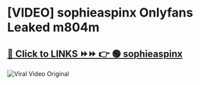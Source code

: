 
 # [VIDEO] sophieaspinx Onlyfans Leaked m804m

## <h2><a href="https://clipsfans.com/sophieaspinx&ref=git">🔗 Click to LINKS ⏩⏩ 👉 🟢 sophieaspinx </a></h2>

<a href="https://clipsfans.com/sophieaspinx&ref=git" rel="nofollow" data-target="animated-image.originalLink"><img src="https://i.ibb.co.com/xMMVF88/686577567.gif" alt="Viral Video Original" style="max-width: 100%; display: inline-block;" data-target="animated-image.originalImage"></a>

